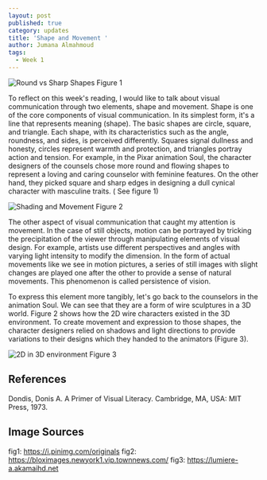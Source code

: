 ```yaml
---
layout: post
published: true
category: updates
title: 'Shape and Movement '
author: Jumana Almahmoud
tags:
  - Week 1
---
```




![Round vs Sharp Shapes](https://i.pinimg.com/originals/5a/70/2f/5a702fcbffbc97f57ac94e1abafd037f.jpg)
Figure 1

To reflect on this week's reading, I would like to talk about visual communication through two elements, shape and movement. Shape is one of the core components of visual communication. In its simplest form, it's a line that represents meaning (shape). The basic shapes are circle, square, and triangle. Each shape, with its characteristics such as the angle, roundness, and sides, is perceived differently. Squares signal dullness and honesty, circles represent warmth and protection, and triangles portray action and tension. For example, in the Pixar animation Soul, the character designers of the counsels chose more round and flowing shapes to represent a loving and caring counselor with feminine features. On the other hand, they picked square and sharp edges in designing a dull cynical character with masculine traits. ( See figure 1)

![Shading and Movement ](https://bloximages.newyork1.vip.townnews.com/nny360.com/content/tncms/assets/v3/editorial/b/63/b63d1e0d-390d-55bd-b304-9617ecb4e28e/5fea476362e40.image.jpg?resize=1200%2C503)
Figure 2

The other aspect of visual communication that caught my attention is movement. In the case of still objects, motion can be portrayed by tricking the precipitation of the viewer through manipulating elements of visual design. For example,  artists use different perspectives and angles with varying light intensity to modify the dimension. In the form of actual movements like we see in motion pictures, a series of still images with slight changes are played one after the other to provide a sense of natural movements. This phenomenon is called persistence of vision. 

To express this element more tangibly, let's go back to the counselors in the animation Soul. We can see that they are a form of wire sculptures in a 3D world. Figure 2 shows how the 2D wire characters existed in the 3D environment. To create movement and expression to those shapes, the character designers relied on shadows and light directions to provide variations to their designs which they handed to the animators (Figure 3).

![2D in 3D environment ](https://lumiere-a.akamaihd.net/v1/images/107e_9781452179810_e53521a1.jpeg)
Figure 3

## References
Dondis, Donis A. A Primer of Visual Literacy. Cambridge, MA, USA: MIT Press, 1973.

## Image Sources
fig1: https://i.pinimg.com/originals
fig2: https://bloximages.newyork1.vip.townnews.com/
fig3: https://lumiere-a.akamaihd.net
